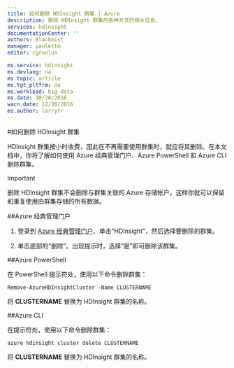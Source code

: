 ```yaml
---
title: 如何删除 HDInsight 群集 | Azure
description: 删除 HDInsight 群集的各种方式的相关信息。
services: hdinsight
documentationCenter: ''
authors: Blackmist
manager: paulettm
editor: cgronlun

ms.service: hdinsight
ms.devlang: na
ms.topic: article
ms.tgt_pltfrm: na
ms.workload: big-data
ms.date: 10/28/2016
wacn.date: 12/30/2016
ms.author: larryfr
---
```


#如何删除 HDInsight 群集

HDInsight 群集按小时收费，因此在不再需要使用群集时，就应将其删除。在本文档中，你将了解如何使用 Azure 经典管理门户、Azure PowerShell 和 Azure CLI 删除群集。

> [!IMPORTANT]
> 删除 HDInsight 群集不会删除与群集关联的 Azure 存储帐户。这样你就可以保留和重复使用由群集存储的所有数据。

##Azure 经典管理门户

1. 登录到 [Azure 经典管理门户](https://manage.windowsazure.cn)、单击“HDInsight”，然后选择要删除的群集。

2. 单击底部的“删除”。出现提示时，选择“是”即可删除该群集。

##Azure PowerShell

在 PowerShell 提示符处，使用以下命令删除群集：

```
Remove-AzureHDInsightCluster -Name CLUSTERNAME
```

将 __CLUSTERNAME__ 替换为 HDInsight 群集的名称。

##Azure CLI

在提示符处，使用以下命令删除群集：

```
azure hdinsight cluster delete CLUSTERNAME
```

将 __CLUSTERNAME__ 替换为 HDInsight 群集的名称。

<!---HONumber=Mooncake_Quality_Review_1215_2016-->